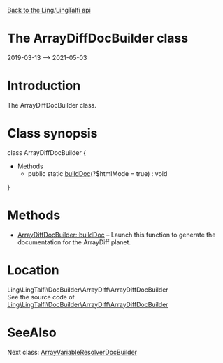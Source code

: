 [Back to the Ling/LingTalfi api](https://github.com/lingtalfi/LingTalfi/blob/master/doc/api/Ling/LingTalfi.md)



The ArrayDiffDocBuilder class
================
2019-03-13 --> 2021-05-03






Introduction
============

The ArrayDiffDocBuilder class.



Class synopsis
==============


class <span class="pl-k">ArrayDiffDocBuilder</span>  {

- Methods
    - public static [buildDoc](https://github.com/lingtalfi/LingTalfi/blob/master/doc/api/Ling/LingTalfi/DocBuilder/ArrayDiff/ArrayDiffDocBuilder/buildDoc.md)(?$htmlMode = true) : void

}






Methods
==============

- [ArrayDiffDocBuilder::buildDoc](https://github.com/lingtalfi/LingTalfi/blob/master/doc/api/Ling/LingTalfi/DocBuilder/ArrayDiff/ArrayDiffDocBuilder/buildDoc.md) &ndash; Launch this function to generate the documentation for the ArrayDiff planet.





Location
=============
Ling\LingTalfi\DocBuilder\ArrayDiff\ArrayDiffDocBuilder<br>
See the source code of [Ling\LingTalfi\DocBuilder\ArrayDiff\ArrayDiffDocBuilder](https://github.com/lingtalfi/LingTalfi/blob/master/DocBuilder/ArrayDiff/ArrayDiffDocBuilder.php)



SeeAlso
==============
Next class: [ArrayVariableResolverDocBuilder](https://github.com/lingtalfi/LingTalfi/blob/master/doc/api/Ling/LingTalfi/DocBuilder/ArrayVariableResolver/ArrayVariableResolverDocBuilder.md)<br>
